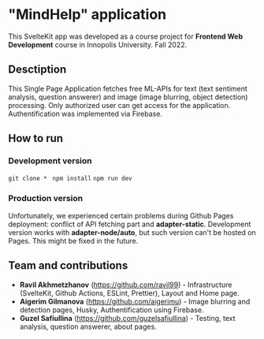 # "MindHelp" application

This SvelteKit app was developed as a course project for **Frontend Web Development** course in Innopolis University. Fall 2022.

## Desctiption

This Single Page Application fetches free ML-APIs for text (text sentiment analysis, question answerer) and image (image blurring, object detection) processing. Only authorized user can get access for the application. Authentification was implemented via Firebase.

## How to run

### Development version

`git clone * `
`npm install`
`npm run dev`

### Production version

Unfortunately, we experienced certain problems during Github Pages deployment: conflict of API fetching part and **adapter-static**. Development version works with **adapter-node/auto**, but such version can't be hosted on Pages. This might be fixed in the future.

## Team and contributions

- **Ravil Akhmetzhanov** (https://github.com/ravil99) - Infrastructure (SvelteKit, Github Actions, ESLint, Prettier), Layout and Home page.
- **Aigerim Gilmanova** (https://github.com/aigerimu) - Image blurring and detection pages, Husky, Authentification using Firebase.
- **Guzel Safiullina** (https://github.com/guzelsafiullina) - Testing, text analysis, question answerer, about pages.
